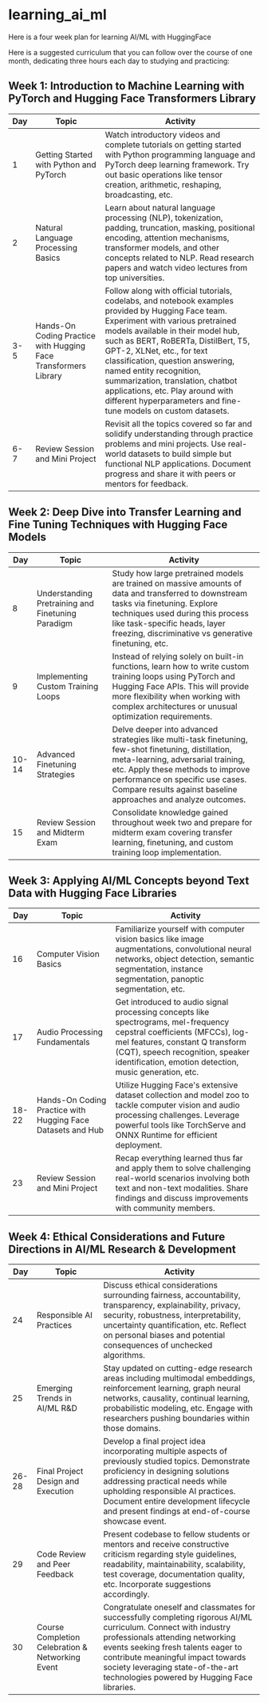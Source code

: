 # learning_ai_ml

Here is a four week plan for learning AI/ML with HuggingFace 

Here is a suggested curriculum that you can follow over the course of one month, dedicating three hours each day to studying and practicing:

Week 1: Introduction to Machine Learning with PyTorch and Hugging Face Transformers Library
---------------------------------------------------------------------------------------

Day | Topic | Activity
--- | --- | ---
1 | Getting Started with Python and PyTorch | Watch introductory videos and complete tutorials on getting started with Python programming language and PyTorch deep learning framework. Try out basic operations like tensor creation, arithmetic, reshaping, broadcasting, etc.
2 | Natural Language Processing Basics | Learn about natural language processing (NLP), tokenization, padding, truncation, masking, positional encoding, attention mechanisms, transformer models, and other concepts related to NLP. Read research papers and watch video lectures from top universities.
3-5 | Hands-On Coding Practice with Hugging Face Transformers Library | Follow along with official tutorials, codelabs, and notebook examples provided by Hugging Face team. Experiment with various pretrained models available in their model hub, such as BERT, RoBERTa, DistilBert, T5, GPT-2, XLNet, etc., for text classification, question answering, named entity recognition, summarization, translation, chatbot applications, etc. Play around with different hyperparameters and fine-tune models on custom datasets.
6-7 | Review Session and Mini Project | Revisit all the topics covered so far and solidify understanding through practice problems and mini projects. Use real-world datasets to build simple but functional NLP applications. Document progress and share it with peers or mentors for feedback.

Week 2: Deep Dive into Transfer Learning and Fine Tuning Techniques with Hugging Face Models
----------------------------------------------------------------------------------------

Day | Topic | Activity
--- | --- | ---
8 | Understanding Pretraining and Finetuning Paradigm | Study how large pretrained models are trained on massive amounts of data and transferred to downstream tasks via finetuning. Explore techniques used during this process like task-specific heads, layer freezing, discriminative vs generative finetuning, etc.
9 | Implementing Custom Training Loops | Instead of relying solely on built-in functions, learn how to write custom training loops using PyTorch and Hugging Face APIs. This will provide more flexibility when working with complex architectures or unusual optimization requirements.
10-14 | Advanced Finetuning Strategies | Delve deeper into advanced strategies like multi-task finetuning, few-shot finetuning, distillation, meta-learning, adversarial training, etc. Apply these methods to improve performance on specific use cases. Compare results against baseline approaches and analyze outcomes.
15 | Review Session and Midterm Exam | Consolidate knowledge gained throughout week two and prepare for midterm exam covering transfer learning, finetuning, and custom training loop implementation.

Week 3: Applying AI/ML Concepts beyond Text Data with Hugging Face Libraries
-------------------------------------------------------------------------

Day | Topic | Activity
--- | --- | ---
16 | Computer Vision Basics | Familiarize yourself with computer vision basics like image augmentations, convolutional neural networks, object detection, semantic segmentation, instance segmentation, panoptic segmentation, etc.
17 | Audio Processing Fundamentals | Get introduced to audio signal processing concepts like spectrograms, mel-frequency cepstral coefficients (MFCCs), log-mel features, constant Q transform (CQT), speech recognition, speaker identification, emotion detection, music generation, etc.
18-22 | Hands-On Coding Practice with Hugging Face Datasets and Hub | Utilize Hugging Face's extensive dataset collection and model zoo to tackle computer vision and audio processing challenges. Leverage powerful tools like TorchServe and ONNX Runtime for efficient deployment.
23 | Review Session and Mini Project | Recap everything learned thus far and apply them to solve challenging real-world scenarios involving both text and non-text modalities. Share findings and discuss improvements with community members.

Week 4: Ethical Considerations and Future Directions in AI/ML Research & Development
----------------------------------------------------------------------------------

Day | Topic | Activity
--- | --- | ---
24 | Responsible AI Practices | Discuss ethical considerations surrounding fairness, accountability, transparency, explainability, privacy, security, robustness, interpretability, uncertainty quantification, etc. Reflect on personal biases and potential consequences of unchecked algorithms.
25 | Emerging Trends in AI/ML R&D | Stay updated on cutting-edge research areas including multimodal embeddings, reinforcement learning, graph neural networks, causality, continual learning, probabilistic modeling, etc. Engage with researchers pushing boundaries within those domains.
26-28 | Final Project Design and Execution | Develop a final project idea incorporating multiple aspects of previously studied topics. Demonstrate proficiency in designing solutions addressing practical needs while upholding responsible AI practices. Document entire development lifecycle and present findings at end-of-course showcase event.
29 | Code Review and Peer Feedback | Present codebase to fellow students or mentors and receive constructive criticism regarding style guidelines, readability, maintainability, scalability, test coverage, documentation quality, etc. Incorporate suggestions accordingly.
30 | Course Completion Celebration & Networking Event | Congratulate oneself and classmates for successfully completing rigorous AI/ML curriculum. Connect with industry professionals attending networking events seeking fresh talents eager to contribute meaningful impact towards society leveraging state-of-the-art technologies powered by Hugging Face libraries.
